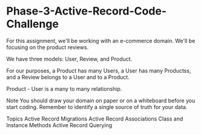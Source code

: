 # Phase-3-Active-Record-Code-Challenge
For this assignment, we'll be working with an e-commerce domain. We'll be focusing on the product reviews.

We have three models: User, Review, and Product.

For our purposes, a Product has many Users, a User has many Productss, and a Review belongs to a User and to a Product.

Product - User is a many to many relationship.

Note
You should draw your domain on paper or on a whiteboard before you start coding. Remember to identify a single source of truth for your data.

Topics
Active Record Migrations
Active Record Associations
Class and Instance Methods
Active Record Querying
